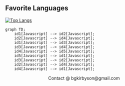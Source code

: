 ## Favorite Languages

[![Top Langs](https://github-readme-stats.vercel.app/api/top-langs/?username=AwesomeMarley)](https://github.com/anuraghazra/github-readme-stats)

```mermaid
graph TD;
    id1[Javascript] --> id2[Javascript];
    id2[Javascript] --> id4[Javascript];
    id1[Javascript] --> id3[Javascript];
    id3[Javascript] --> id4[Javascript];
    id4[Javascript] --> id5[Javascript];
    id5[Javascript] --> id1[Javascript];
    id3[Javascript] --> id2[Javascript];
    id2[Javascript] --> id4[Javascript];
    id4[Javascript] --> id1[Javascript];
```

<p align="center">
  Contact @ bgkirbyson@gmail.com
</p>
